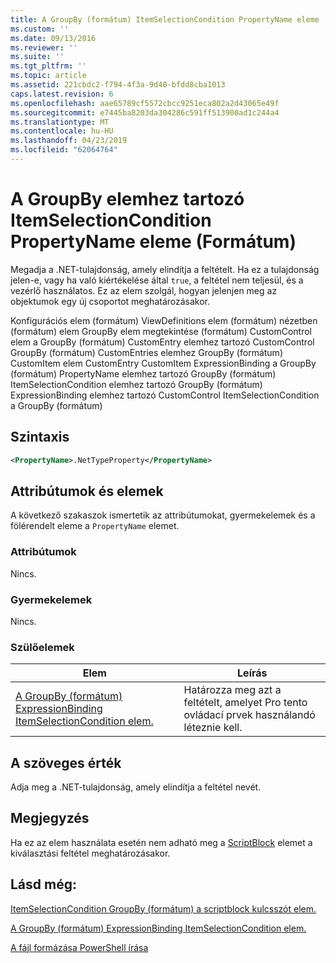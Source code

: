 ```yaml
---
title: A GroupBy (formátum) ItemSelectionCondition PropertyName eleme |} A Microsoft Docs
ms.custom: ''
ms.date: 09/13/2016
ms.reviewer: ''
ms.suite: ''
ms.tgt_pltfrm: ''
ms.topic: article
ms.assetid: 221cbdc2-f794-4f3a-9d40-bfdd8cba1013
caps.latest.revision: 6
ms.openlocfilehash: aae65789cf5572cbcc9251eca802a2d43065e49f
ms.sourcegitcommit: e7445ba8203da304286c591ff513900ad1c244a4
ms.translationtype: MT
ms.contentlocale: hu-HU
ms.lasthandoff: 04/23/2019
ms.locfileid: "62064764"
---
```

# <a name="propertyname-element-for-itemselectioncondition-for-groupby-format"></a>A GroupBy elemhez tartozó ItemSelectionCondition PropertyName eleme (Formátum)

Megadja a .NET-tulajdonság, amely elindítja a feltételt. Ha ez a tulajdonság jelen-e, vagy ha való kiértékelése által `true`, a feltétel nem teljesül, és a vezérlő használatos. Ez az elem szolgál, hogyan jelenjen meg az objektumok egy új csoportot meghatározásakor.

Konfigurációs elem (formátum) ViewDefinitions elem (formátum) nézetben (formátum) elem GroupBy elem megtekintése (formátum) CustomControl elem a GroupBy (formátum) CustomEntry elemhez tartozó CustomControl GroupBy (formátum) CustomEntries elemhez GroupBy (formátum) CustomItem elem CustomEntry CustomItem ExpressionBinding a GroupBy (formátum) PropertyName elemhez tartozó GroupBy (formátum) ItemSelectionCondition elemhez tartozó GroupBy (formátum) ExpressionBinding elemhez tartozó CustomControl ItemSelectionCondition a GroupBy (formátum)

## <a name="syntax"></a>Szintaxis

```xml
<PropertyName>.NetTypeProperty</PropertyName>
```

## <a name="attributes-and-elements"></a>Attribútumok és elemek

A következő szakaszok ismertetik az attribútumokat, gyermekelemek és a fölérendelt eleme a `PropertyName` elemet.

### <a name="attributes"></a>Attribútumok

Nincs.

### <a name="child-elements"></a>Gyermekelemek

Nincs.

### <a name="parent-elements"></a>Szülőelemek

|Elem|Leírás|
|-------------|-----------------|
|[A GroupBy (formátum) ExpressionBinding ItemSelectionCondition elem.](./itemselectioncondition-element-for-expressionbinding-for-groupby-format.md)|Határozza meg azt a feltételt, amelyet Pro tento ovládací prvek használandó léteznie kell.|

## <a name="text-value"></a>A szöveges érték

Adja meg a .NET-tulajdonság, amely elindítja a feltétel nevét.

## <a name="remarks"></a>Megjegyzés

Ha ez az elem használata esetén nem adható meg a [ScriptBlock](./scriptblock-element-for-itemselectioncondition-for-groupby-format.md) elemet a kiválasztási feltétel meghatározásakor.

## <a name="see-also"></a>Lásd még:

[ItemSelectionCondition GroupBy (formátum) a scriptblock kulcsszót elem.](./scriptblock-element-for-itemselectioncondition-for-groupby-format.md)

[A GroupBy (formátum) ExpressionBinding ItemSelectionCondition elem.](./itemselectioncondition-element-for-expressionbinding-for-groupby-format.md)

[A fájl formázása PowerShell írása](./writing-a-powershell-formatting-file.md)
